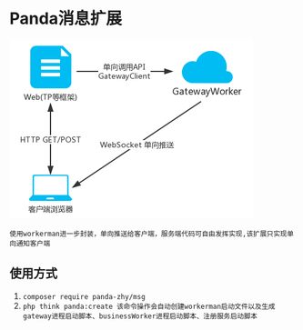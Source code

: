 # Panda消息扩展
![img.png](image/img.png)

`使用workerman进一步封装，单向推送给客户端，服务端代码可自由发挥实现,该扩展只实现单向通知客户端`

## 使用方式
1. `composer require panda-zhy/msg`
2. `php think panda:create 该命令操作会自动创建workerman启动文件以及生成gateway进程启动脚本、businessWorker进程启动脚本、注册服务启动脚本` 
